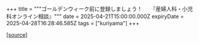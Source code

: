 +++
title = """ゴールデンウィーク前に登録しましょう！　　『産婦人科・小児科オンライン相談』"""
date = 2025-04-21T15:00:00.000Z
expiryDate = 2025-04-28T16:28:46.585Z
tags = ["kuriyama"]
+++


[[source]](https://www.town.kuriyama.hokkaido.jp/soshiki/43/31511.html)
